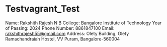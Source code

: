 # Testvagrant_Test
Name: Rakshith Rajesh N B
College: Bangalore Institute of Technology
Year of Passing: 2024
Phone Number: 8861847100
Email: rakshithrajesh55@gmail.com
Address: Olety Building, Olety Ramachandraiah Hostel, VV Puram, Bangalore-560004
